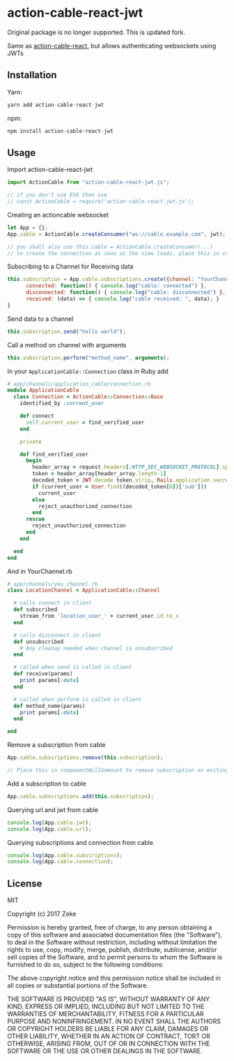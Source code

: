 # action-cable-react-jwt

Original package is no longer supported. This is updated fork.

Same as [action-cable-react](https://github.com/schneidmaster/action-cable-react), but allows authenticating websockets using JWTs

## Installation

Yarn:

```javascript
yarn add action-cable-react-jwt

```

npm:

```javascript
npm install action-cable-react-jwt

```

## Usage

Import action-cable-react-jwt

```javascript
import ActionCable from "action-cable-react-jwt.js";

// if you don't use ES6 then use
// const ActionCable = require('action-cable-react-jwt.js');
```

Creating an actioncable websocket

```javascript
let App = {};
App.cable = ActionCable.createConsumer("ws://cable.example.com", jwt); // place your jwt here

// you shall also use this.cable = ActionCable.createConsumer(...)
// to create the connection as soon as the view loads, place this in componentDidMount
```

Subscribing to a Channel for Receiving data

```javascript
this.subscription = App.cable.subscriptions.create({channel: "YourChannel"}, {
      connected: function() { console.log("cable: connected") },             // onConnect
      disconnected: function() { console.log("cable: disconnected") },       // onDisconnect
      received: (data) => { console.log("cable received: ", data); }         // OnReceive
}

```

Send data to a channel

```javascript
this.subscription.send("hello world");
```

Call a method on channel with arguments

```javascript
this.subscription.perform("method_name", arguments);
```

In your `ApplicationCable::Connection` class in Ruby add

```ruby
# app/channels/application_cable/connection.rb
module ApplicationCable
  class Connection < ActionCable::Connection::Base
    identified_by :current_user

    def connect
      self.current_user = find_verified_user
    end

    private

    def find_verified_user
      begin
        header_array = request.headers[:HTTP_SEC_WEBSOCKET_PROTOCOL].split(',')
        token = header_array[header_array.length-1]
        decoded_token = JWT.decode token.strip, Rails.application.secrets.secret_key_base, true, { :algorithm => 'HS256' }
        if (current_user = User.find((decoded_token[0])['sub']))
          current_user
        else
          reject_unauthorized_connection
        end
      rescue
        reject_unauthorized_connection
      end
    end

  end
end
```

And in YourChannel.rb

```ruby
# app/channels/you_channel.rb
class LocationChannel < ApplicationCable::Channel

  # calls connect in client
  def subscribed
    stream_from 'location_user_' + current_user.id.to_s
  end

  # calls disconnect in client
  def unsubscribed
    # Any cleanup needed when channel is unsubscribed
  end

  # called when send is called in client
  def receive(params)
    print params[:data]
  end

  # called when perform is called in client
  def method_name(params)
    print params[:data]
  end

end
```

Remove a subscription from cable

```javascript
App.cable.subscriptions.remove(this.subscription);

// Place this in componentWillUnmount to remove subscription on exiting app
```

Add a subscription to cable

```javascript
App.cable.subscriptions.add(this.subscription);
```

Querying url and jwt from cable

```javascript
console.log(App.cable.jwt);
console.log(App.cable.url);
```

Querying subscriptions and connection from cable

```javascript
console.log(App.cable.subscriptions);
console.log(App.cable.connection);
```

## License

MIT

Copyright (c) 2017 Zeke

Permission is hereby granted, free of charge, to any person obtaining a copy
of this software and associated documentation files (the "Software"), to deal
in the Software without restriction, including without limitation the rights
to use, copy, modify, merge, publish, distribute, sublicense, and/or sell
copies of the Software, and to permit persons to whom the Software is
furnished to do so, subject to the following conditions:

The above copyright notice and this permission notice shall be included in all
copies or substantial portions of the Software.

THE SOFTWARE IS PROVIDED "AS IS", WITHOUT WARRANTY OF ANY KIND, EXPRESS OR
IMPLIED, INCLUDING BUT NOT LIMITED TO THE WARRANTIES OF MERCHANTABILITY,
FITNESS FOR A PARTICULAR PURPOSE AND NONINFRINGEMENT. IN NO EVENT SHALL THE
AUTHORS OR COPYRIGHT HOLDERS BE LIABLE FOR ANY CLAIM, DAMAGES OR OTHER
LIABILITY, WHETHER IN AN ACTION OF CONTRACT, TORT OR OTHERWISE, ARISING FROM,
OUT OF OR IN CONNECTION WITH THE SOFTWARE OR THE USE OR OTHER DEALINGS IN THE
SOFTWARE.

